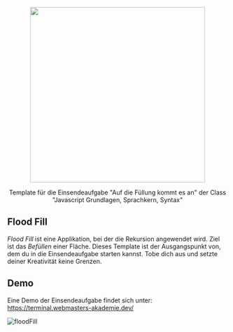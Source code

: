 <p align="center"><a href="https://www.webmasters-fernakademie.de"><img src="https://www.webmasters-fernakademie.de/images/wfa_img/logo-wfa.png?1571290125" width="400"></a></p>
<p align="center">
Template für die Einsendeaufgabe "Auf die Füllung kommt es an" der Class "Javascript Grundlagen, Sprachkern, Syntax"
</p>

## Flood Fill
*Flood Fill* ist eine Applikation, bei der die Rekursion angewendet wird. Ziel ist das _Befüllen_ einer Fläche. Dieses Template ist der Ausgangspunkt von, dem du in die Einsendeaufgabe starten kannst. Tobe dich aus und setzte deiner Kreativität keine Grenzen.

## Demo

Eine Demo der Einsendeaufgabe findet sich unter: <a href="https://terminal.webmasters-akademie.dev/">https://terminal.webmasters-akademie.dev/</a>

![floodFill](https://user-images.githubusercontent.com/42392570/109522852-02d04080-7aaf-11eb-87bb-18f6203d2a48.gif)
